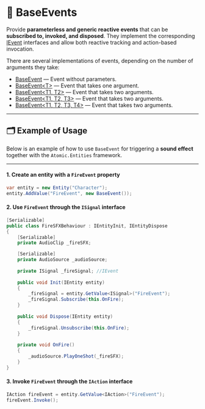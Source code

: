 # 🧩 BaseEvents

Provide **parameterless and generic reactive events** that can be **subscribed to, invoked,
and disposed**. They implement the corresponding [IEvent](IEvents.md) interfaces and allow both reactive tracking and
action-based invocation.

There are several implementations of events, depending on the number of arguments they take:

- [BaseEvent](BaseEvent.md) — Event without parameters.
- [BaseEvent&lt;T&gt;](BaseEvent%601.md) — Event that takes one argument.
- [BaseEvent&lt;T1, T2&gt;](BaseEvent%602.md) — Event that takes two arguments.
- [BaseEvent&lt;T1, T2, T3&gt;](BaseEvent%603.md) — Event that takes two arguments.
- [BaseEvent&lt;T1, T2, T3, T4&gt;](BaseEvent%604.md) — Event that takes two arguments.


---

## 🗂 Example of Usage

Below is an example of how to use `BaseEvent` for triggering a **sound effect** together with the `Atomic.Entities`
framework.

---

#### 1. Create an entity with a `FireEvent` property

```csharp
var entity = new Entity("Character");
entity.AddValue("FireEvent", new BaseEvent());
```

#### 2. Use `FireEvent` through the `ISignal` interface

```csharp
[Serializable]
public class FireSFXBehaviour : IEntityInit, IEntityDispose
{
    [Serializable]
    private AudioClip _fireSFX;

    [Serializable]
    private AudioSource _audioSource;
    
    private ISignal _fireSignal; //IEvent
    
    public void Init(IEntity entity)
    {
        _fireSignal = entity.GetValue<ISignal>("FireEvent");
        _fireSignal.Subscribe(this.OnFire);
    }
    
    public void Dispose(IEntity entity)
    {
        _fireSignal.Unsubscribe(this.OnFire);
    }
    
    private void OnFire()
    {
        _audioSource.PlayOneShot(_fireSFX);
    }
}
```

#### 3. Invoke `FireEvent` through the `IAction` interface

```csharp
IAction fireEvent = entity.GetValue<IAction>("FireEvent");
fireEvent.Invoke();
```
